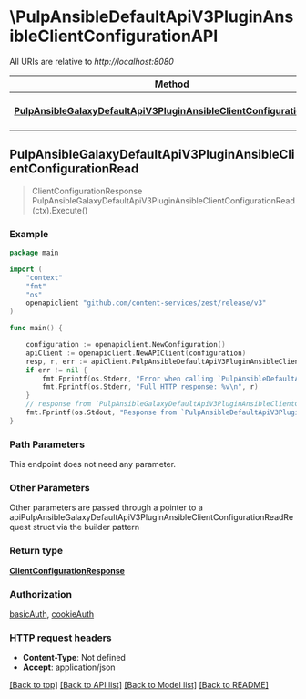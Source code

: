 # \PulpAnsibleDefaultApiV3PluginAnsibleClientConfigurationAPI

All URIs are relative to *http://localhost:8080*

Method | HTTP request | Description
------------- | ------------- | -------------
[**PulpAnsibleGalaxyDefaultApiV3PluginAnsibleClientConfigurationRead**](PulpAnsibleDefaultApiV3PluginAnsibleClientConfigurationAPI.md#PulpAnsibleGalaxyDefaultApiV3PluginAnsibleClientConfigurationRead) | **Get** /pulp_ansible/galaxy/default/api/v3/plugin/ansible/client-configuration/ | 



## PulpAnsibleGalaxyDefaultApiV3PluginAnsibleClientConfigurationRead

> ClientConfigurationResponse PulpAnsibleGalaxyDefaultApiV3PluginAnsibleClientConfigurationRead(ctx).Execute()





### Example

```go
package main

import (
    "context"
    "fmt"
    "os"
    openapiclient "github.com/content-services/zest/release/v3"
)

func main() {

    configuration := openapiclient.NewConfiguration()
    apiClient := openapiclient.NewAPIClient(configuration)
    resp, r, err := apiClient.PulpAnsibleDefaultApiV3PluginAnsibleClientConfigurationAPI.PulpAnsibleGalaxyDefaultApiV3PluginAnsibleClientConfigurationRead(context.Background()).Execute()
    if err != nil {
        fmt.Fprintf(os.Stderr, "Error when calling `PulpAnsibleDefaultApiV3PluginAnsibleClientConfigurationAPI.PulpAnsibleGalaxyDefaultApiV3PluginAnsibleClientConfigurationRead``: %v\n", err)
        fmt.Fprintf(os.Stderr, "Full HTTP response: %v\n", r)
    }
    // response from `PulpAnsibleGalaxyDefaultApiV3PluginAnsibleClientConfigurationRead`: ClientConfigurationResponse
    fmt.Fprintf(os.Stdout, "Response from `PulpAnsibleDefaultApiV3PluginAnsibleClientConfigurationAPI.PulpAnsibleGalaxyDefaultApiV3PluginAnsibleClientConfigurationRead`: %v\n", resp)
}
```

### Path Parameters

This endpoint does not need any parameter.

### Other Parameters

Other parameters are passed through a pointer to a apiPulpAnsibleGalaxyDefaultApiV3PluginAnsibleClientConfigurationReadRequest struct via the builder pattern


### Return type

[**ClientConfigurationResponse**](ClientConfigurationResponse.md)

### Authorization

[basicAuth](../README.md#basicAuth), [cookieAuth](../README.md#cookieAuth)

### HTTP request headers

- **Content-Type**: Not defined
- **Accept**: application/json

[[Back to top]](#) [[Back to API list]](../README.md#documentation-for-api-endpoints)
[[Back to Model list]](../README.md#documentation-for-models)
[[Back to README]](../README.md)

